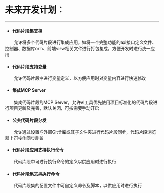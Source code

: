 # 未来开发计划：

----

- #### 代码片段集支持

<p style="text-indent:2em;">允许将多个代码片段进行集成应用，如将一个完整功能的api接口定义文件、控制器、数据库orm、前端view相关文件进行打包集成，方便开发时进行统一应用</p>

- #### 代码片段支持变量

<p style="text-indent:2em;">允许代码片段中进行变量定义，以方便应用时对变量内容进行快速修改</p>

- #### 集成MCP Server

<p style="text-indent:2em;">集成代码片段的MCP Server，允许AI工具优先使用项目标准化的代码片段进行项目更新及完善，默认关闭，可按需要手动开启</p>

- #### 公共代码片段分发

<p style="text-indent:2em;">允许通过设置与外部Git仓库或其子文件夹进行代码片段同步，代码片段浏览器上可操作同步刷新</p>

- #### 代码片段应用支持执行命令

<p style="text-indent:2em;">代码片段中可进行执行命令的定义以供应用时进行执行</p>

- #### 代码片段集支持执行命令

<p style="text-indent:2em;">代码片段集的配置文件中可自定义命令及脚本，以供应用时进行执行</p>

